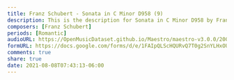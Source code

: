 ```yaml
---
title: Franz Schubert - Sonata in C Minor D958 (9)
description: This is the description for Sonata in C Minor D958 by Franz Schubert
composers: [Franz Schubert]
periods: [Romantic]
audioURL: https://OpenMusicDataset.github.io/Maestro/maestro-v3.0.0/2004/MIDI-Unprocessed_XP_22_R2_2004_01_ORIG_MID--AUDIO_22_R2_2004_03_Track03_wav.midi
formURL: https://docs.google.com/forms/d/e/1FAIpQLScHQURvQ7T0g2SnYLHxOUTptJrUvHPqxvPQHUVRSC7CC4cKTg/viewform
comments: true
share: true
date: 2021-08-08T07:43:13-06:00
---
```

